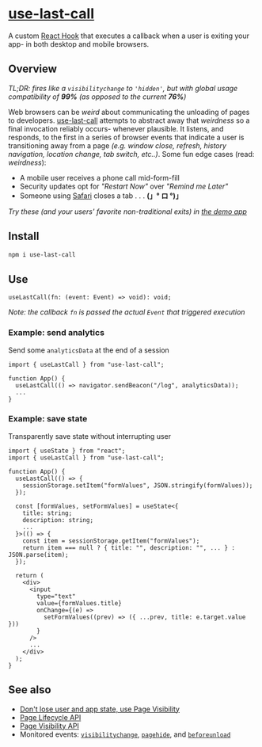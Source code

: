 # [use-last-call]

A custom [React Hook] that executes a callback when a user is exiting your app- in both desktop and mobile browsers.

## Overview

_TL;DR: fires like a `visibilitychange` to `'hidden'`, but with global usage compatibility of **99%** (as opposed to the current **76%**)_

Web browsers can be _weird_ about communicating the unloading of pages to developers. [use-last-call] attempts to abstract away that _weirdness_ so a final invocation reliably occurs- whenever plausible. It listens, and responds, to the first in a series of browser events that indicate a user is transitioning away from a page _(e.g. window close, refresh, history navigation, location change, tab switch, etc..)_. Some fun edge cases (read: _weirdness_):

- A mobile user receives a phone call mid-form-fill
- Security updates opt for _"Restart Now"_ over _"Remind me Later"_
- Someone using [Safari] closes a tab . . . **(」° ロ °)」**

_Try these (and your users' favorite non-traditional exits) in [the demo app]_

## Install

```sh
npm i use-last-call
```

## Use

```tsx
useLastCall(fn: (event: Event) => void): void;
```

_Note: the callback `fn` is passed the actual `Event` that triggered execution_

### Example: send analytics

Send some `analyticsData` at the end of a session

```tsx
import { useLastCall } from "use-last-call";

function App() {
  useLastCall(() => navigator.sendBeacon("/log", analyticsData));
  ...
}
```

### Example: save state

Transparently save state without interrupting user

```tsx
import { useState } from "react";
import { useLastCall } from "use-last-call";

function App() {
  useLastCall(() => {
    sessionStorage.setItem("formValues", JSON.stringify(formValues));
  });

  const [formValues, setFormValues] = useState<{
    title: string;
    description: string;
    ...
  }>(() => {
    const item = sessionStorage.getItem("formValues");
    return item === null ? { title: "", description: "", ... } : JSON.parse(item);
  });

  return (
    <div>
      <input
        type="text"
        value={formValues.title}
        onChange={(e) =>
          setFormValues((prev) => ({ ...prev, title: e.target.value }))
        }
      />
      ...
    </div>
  );
}
```

## See also

- [Don't lose user and app state, use Page Visibility](https://www.igvita.com/2015/11/20/dont-lose-user-and-app-state-use-page-visibility/)
- [Page Lifecycle API](https://developers.google.com/web/updates/2018/07/page-lifecycle-api)
- [Page Visibility API](https://developer.mozilla.org/docs/Web/API/Page_Visibility_API)
- Monitored events: [`visibilitychange`], [`pagehide`], and [`beforeunload`]

[`beforeunload`]: https://developer.mozilla.org/docs/Web/API/Window/beforeunload_event
[`pagehide`]: https://developer.mozilla.org/docs/Web/API/Window/pagehide_event
[`visibilitychange`]: https://developer.mozilla.org/docs/Web/API/Document/visibilitychange_event
[react hook]: https://reactjs.org/docs/hooks-intro.html
[safari]: https://bugs.webkit.org/buglist.cgi?quicksearch=151610%20194897
[the demo app]: https://julesferreira.github.io/use-last-call
[use-last-call]: https://github.com/julesferreira/use-last-call
